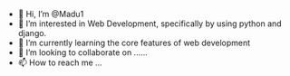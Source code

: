 - 👋 Hi, I’m @Madu1 
- 👀 I’m interested in Web Development, specifically by using python and django.
- 🌱 I’m currently learning the core features of web development  
- 💞️ I’m looking to collaborate on ......
- 📫 How to reach me ...

<!---
Madu1/Madu1 is a ✨ special ✨ repository because its `README.md` (this file) appears on your GitHub profile.
You can click the Preview link to take a look at your changes.
--->
